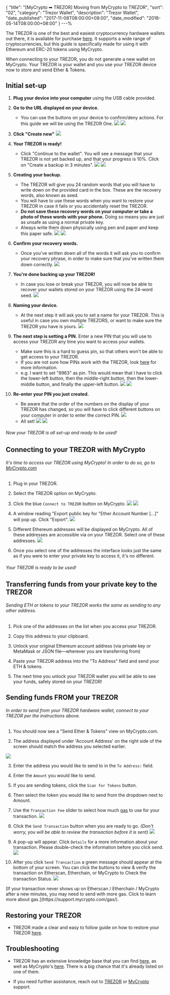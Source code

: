 {
 "title": "[MyCrypto ➡ TREZOR] Moving from MyCrypto to TREZOR",
 "sort": "02",
 "category": "Trezor Wallet",
 "description": "Trezor Wallet",
 "date_published": "2017-11-08T08:00:00+08:00",
 "date_modified": "2018-05-14T08:00:00+08:00"
}
---%


The TREZOR is one of the best and easiest cryptocurrency hardware wallets out there, it is available for purchase [here](https://shop.trezor.io?a=mycrypto.com). It supports a wide range of cryptocurrencies, but this guide is specifically made for using it with Ethereum and ERC-20 tokens using MyCrypto.

<div class="alert alert-info">
  When connecting to your TREZOR, you do not generate a new wallet on MyCrypto. Your TREZOR is your wallet and you use your TREZOR device now to store and send Ether & Tokens.
</div>


##  Initial set-up

1. **Plug your device into your computer** using the USB cable provided.

2. **Go to the URL displayed on your device.**
    *  You can use the buttons on your device to confirm/deny actions. For this guide we will be using the TREZOR One. ![](https://i.imgur.com/3krRHps.jpg) ![](https://i.imgur.com/ecjTCuI.png)

3. **Click "Create new"** ![](https://i.imgur.com/6Fhylzj.png)

4. **Your TREZOR is ready!**
    *  Click "Continue to the wallet". You will see a message that your TREZOR is not yet backed up, and that your progress is 10%. Click on "Create a backup in 3 minutes". ![](https://i.imgur.com/MWiq7yl.png) ![](https://i.imgur.com/dNjM19g.png)

5. **Creating your backup.**
    *  The TREZOR will give you 24 random words that you will have to write down on the provided card in the box. These are the recovery words, also known as seed.
    *  You will have to use these words when you want to restore your TREZOR in case it fails or you accidentally reset the TREZOR.
    *  **Do not save these recovery words on your computer or take a photo of these words with your phone.** Doing so means you are just as unsafe as using a normal private key.
    *  Always write them down physically using pen and paper and keep this paper safe.
    ![](https://i.imgur.com/46cTldk.png) ![](https://i.imgur.com/27wfOOI.jpg)

6. **Confirm your recovery words.**
    *  Once you've written down all of the words it will ask you to confirm your recovery phrase, in order to make sure that you've written them down correctly. ![](https://i.imgur.com/pEA00nN.png)

7. **You're done backing up your TREZOR!**
    *  In case you lose or break your TREZOR, you will now be able to recover your wallets stored on your TREZOR using the 24-word seed. ![](https://i.imgur.com/eGeMpFF.png)

8. **Naming your device.**
    *  At the next step it will ask you to set a name for your TREZOR. This is useful in case you own multiple TREZORS, or want to make sure the TREZOR you have is yours. ![](https://i.imgur.com/3DxaxuN.png)

9. **The next step is setting a PIN.** Enter a new PIN that you will use to access your TREZOR any time you want to access your wallets.
    *  Make sure this is a hard to guess pin, so that others won't be able to get access to your TREZOR.
    *  If you are not sure how PINs work with the TREZOR, look [here](http://doc.satoshilabs.com/trezor-user/enteringyourpin.html) for more information.
    *  e.g. I want to set "8963" as pin. This would mean that I have to click the lower-left button, then the middle-right button, then the lower-middle button, and finally the upper-left button. ![](https://i.imgur.com/8APMGG1.png) ![](https://i.imgur.com/A6zBzI3.jpg)

10. **Re-enter your PIN you just created.**
    *  Be aware that the order of the numbers on the display of your TREZOR has changed, so you will have to click different buttons on your computer in order to enter the correct PIN. ![](https://i.imgur.com/jCWKVML.jpg)
    *  All set! ![](https://i.imgur.com/Q2W4pup.png) ![](https://i.imgur.com/j7fdU1l.png)


###### Now your TREZOR is all set-up and ready to be used!



## Connecting to your TREZOR with MyCrypto

###### It's time to access our TREZOR using MyCrypto! In order to do so, go to [MyCrypto.com](https://mycrypto.com/)

1. Plug in your TREZOR.

2. Select the TREZOR option on MyCrypto.

3. Click the blue `Connect to TREZOR` button on MyCrypto. ![](https://i.imgur.com/sbtmPkz.png) ![](https://i.imgur.com/0DYJzXJ.png)

4. A window reading "Export public key for "Ether Account Number [...]" will pop up. Click "Export". ![](https://i.imgur.com/pGcr5Vx.png)

5. Different Ethereum addresses will be displayed on MyCrypto. All of these addresses are accessible via on your TREZOR. Select one of these addresses. ![](https://i.imgur.com/d9ekI6V.png)

6. Once you select one of the addresses the interface looks just the same as if you were to enter your private key to access it, it's no different.

###### Your TREZOR is ready to be used!



## Transferring funds from your private key to the TREZOR

###### Sending ETH or tokens to your TREZOR works the same as sending to any other address.

1. Pick one of the addresses on the list when you access your TREZOR.

2. Copy this address to your clipboard.

3. Unlock your original Ethereum account address (via private key or MetaMask or JSON file—wherever you are transferring from)

4. Paste your TREZOR address into the "To Address" field and send your ETH & tokens.

5. The next time you unlock your TREZOR wallet you will be able to see your funds, safely stored on your TREZOR!




## Sending funds FROM your TREZOR

###### In order to send from your TREZOR hardware wallet, connect to your TREZOR per the instructions above.

1. You should now see a "Send Ether & Tokens" view on MyCrypto.com.

2. The address displayed under 'Account Address' on the right side of the screen should match the address you selected earlier.

![](https://i.imgur.com/6TMYHBC.png)

3. Enter the address you would like to send to in the `To Address:` field.

4. Enter the `Amount` you would like to send.

5. If you are sending tokens, click the `Scan for Tokens` button.

6. Then select the token you would like to send from the dropdown next to Amount.

7. Use the `Transaction Fee` slider to select how much [gas](https://support.mycrypto.com/gas/what-is-gas-ethereum.html) to use for your transaction. ![](https://i.imgur.com/KteZ6QV.png)

8. Click the `Send Transaction` button when you are ready to go. *(Don't worry, you will be able to review the transaction before it is sent)* ![](https://i.imgur.com/ehmhdcG.png)

9. A pop-up will appear. Click `Details` for a more information about your transaction. Please double-check the information before you click send. ![](https://i.imgur.com/0tvFXdy.png)

10. After you click `Send Transaction` a green message should appear at the bottom of your screen. You can click the buttons to view & verify the transaction on Etherscan, Etherchain, or MyCrypto to Check the transaction Status. ![](https://i.imgur.com/VaY7g4h.png)


<div class="alert alert-info">
  [If your transaction never shows up on Etherscan / Etherchain / MyCrypto after a new minutes, you may need to send with more gas. Click to learn more about gas.](https://support.mycrypto.com/gas/).
</div>





## Restoring your TREZOR

*  TREZOR made a clear and easy to follow guide on how to restore your TREZOR [here](https://doc.satoshilabs.com/trezor-user/recovery.html).




## Troubleshooting

*  TREZOR has an extensive knowledge base that you can find [here](https://trezor.io/support/), as well as MyCrypto's [here](https://support.mycrypto.com/). There is a big chance that it's already listed on one of them.

*  If you need further assistance, reach out to [TREZOR](https://satoshilabs.kayako.com/conversation/new/2) or [MyCrypto](https://support.mycrypto.com/) support.

